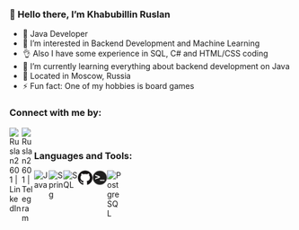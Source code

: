 ### 👋 Hello there, I’m Khabubillin Ruslan

- :triumph: Java Developer
- 👀 I’m interested in Backend Development and Machine Learning
- :ok_hand: Also I have some experience in SQL, C# and HTML/CSS coding
- 🌱 I’m currently learning everything about backend development on Java
- 🌃 Located in Moscow, Russia
- ⚡ Fun fact: One of my hobbies is board games

### Connect with me by:
[<img align="left" alt="Ruslan2601 | LinkedIn" width="22px" src="https://cdn-icons-png.flaticon.com/512/174/174857.png" />][LinkedIn]
[<img align="left" alt="Ruslan2601 | Telegram" width="22px" src="https://upload.wikimedia.org/wikipedia/commons/thumb/8/82/Telegram_logo.svg/512px-Telegram_logo.svg.png" />][Telegram]


<br />

### Languages and Tools:

<img align="left" alt="Java" width="26px" src="https://upload.wikimedia.org/wikipedia/ru/thumb/3/39/Java_logo.svg/1200px-Java_logo.svg.png" />
<img align="left" alt="Spring" width="26px" src="https://miro.medium.com/max/500/1*AbiX4LwtSNozoyfypcKvEg.png" />
<img align="left" alt="SQL" width="26px"  src="https://thumbs.dreamstime.com/b/sql-database-icon-logo-design-ui-ux-app-orange-inscription-shadow-96841969.jpg" />
<img align="left" alt="GitHub" width="26px" src="https://raw.githubusercontent.com/github/explore/78df643247d429f6cc873026c0622819ad797942/topics/github/github.png" />
<img align="left" alt="Terminal" width="26px" src="https://raw.githubusercontent.com/github/explore/80688e429a7d4ef2fca1e82350fe8e3517d3494d/topics/terminal/terminal.png" />
<img align="left" alt="PostgreSQL" width="26px" src="https://raw.githubusercontent.com/danielcranney/readme-generator/main/public/icons/skills/postgresql-colored.svg" />
















[LinkedIn]: https://www.linkedin.com/in/ruslan-habibullin-651233239/
[Telegram]: https://t.me/Ruslan2601
